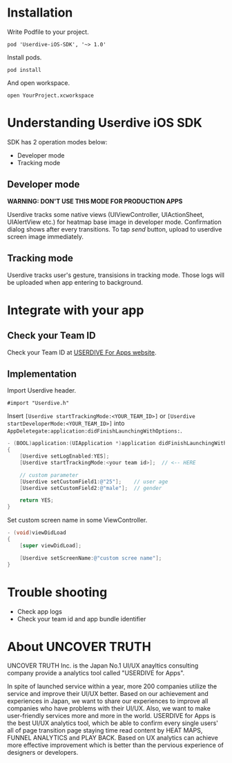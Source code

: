 # Installation

Write Podfile to your project.

```
pod 'Userdive-iOS-SDK', '~> 1.0'
```

Install pods.

```
pod install
```

And open workspace.

```
open YourProject.xcworkspace
```


# Understanding Userdive iOS SDK

SDK has 2 operation modes below:

* Developer mode
* Tracking mode


## Developer mode

**WARNING: DON'T USE THIS MODE FOR PRODUCTION APPS**

Userdive tracks some native views (UIViewController, UIActionSheet, UIAlertView etc.) for heatmap base image in developer mode.
Confirmation dialog shows after every transitions. To tap *send* button, upload to userdive screen image immediately.


## Tracking mode

Userdive tracks user's gesture, transisions in tracking mode.
Those logs will be uploaded when app entering to background.


# Integrate with your app

## Check your Team ID

Check your Team ID at [USERDIVE For Apps website](https://detector.userdive.com/ja/apps/).


## Implementation

Import Userdive header.

```
#import "Userdive.h"
```

Insert `[Userdive startTrackingMode:<YOUR_TEAM_ID>]` or `[Userdive startDeveloperMode:<YOUR_TEAM_ID>]` into `AppDeletegate:application:didFinishLaunchingWithOptions:`.

```objective-c
- (BOOL)application:(UIApplication *)application didFinishLaunchingWithOptions:(NSDictionary *)launchOptions
{
	[Userdive setLogEnabled:YES];
	[Userdive startTrackingMode:<your team id>];  // <-- HERE

	// custom parameter
	[Userdive setCustomField1:@"25"];    // user age
	[Userdive setCustomField2:@"male"];  // gender

	return YES;
}
```

Set custom screen name in some ViewController.

```objective-c
- (void)viewDidLoad 
{
	[super viewDidLoad];

	[Userdive setScreenName:@"custom scree name"];
}
```


# Trouble shooting

* Check app logs
* Check your team id and app bundle identifier


# About UNCOVER TRUTH

UNCOVER TRUTH Inc. is the Japan No.1 UI/UX anayltics consulting company provide
a analytics tool called "USERDIVE for Apps".

In spite of launched service within a year, more 200 companies utilize the
service and improve their UI/UX better. Based on our achievement and experiences
in Japan, we want to share our experiences to improve all companies who have
problems with their UI/UX. Also, we want to make user-friendly services more and
more in the world. USERDIVE for Apps is the best UI/UX analytics tool, which be
able to confirm every single users' all of page transition page staying time
read content by HEAT MAPS, FUNNEL ANALYTICS and PLAY BACK. Based on UX analytics
can achieve more effective improvement which is better than the pervious
experience of designers or developers.
